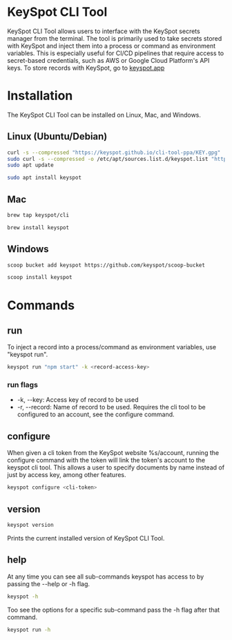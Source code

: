 # KeySpot CLI Tool

KeySpot CLI Tool allows users to interface with the KeySpot secrets manager from the terminal. The tool is primarily used to take secrets stored with KeySpot and inject them into a process or command as environment variables. This is especially useful for CI/CD pipelines that require access to secret-based credentials, such as AWS or Google Cloud Platform's API keys. To store records with KeySpot, go to [keyspot.app](https://keyspot.app)

# Installation

The KeySpot CLI Tool can be installed on Linux, Mac, and Windows.

## Linux (Ubuntu/Debian)

```bash
curl -s --compressed "https://keyspot.github.io/cli-tool-ppa/KEY.gpg" | sudo apt-key add -
sudo curl -s --compressed -o /etc/apt/sources.list.d/keyspot.list "https://keyspot.github.io/cli-tool-ppa/keyspot.list"
sudo apt update

sudo apt install keyspot
```

## Mac

```bash
brew tap keyspot/cli

brew install keyspot
```

## Windows

```bash
scoop bucket add keyspot https://github.com/keyspot/scoop-bucket

scoop install keyspot
```

# Commands

## run

To inject a record into a process/command as environment variables, use "keyspot run".

```bash
keyspot run "npm start" -k <record-access-key>
```

### run flags

* -k, --key: Access key of record to be used
* -r, --record: Name of record to be used. Requires the cli tool to be configured to an account, see the configure command.

## configure

When given a cli token from the KeySpot website %s/account, running the configure command with the token will link the token's account to the keyspot cli tool. This allows a user to specify documents by name instead of just by access key, among other features.

```bash
keyspot configure <cli-token>
```

## version

```bash
keyspot version
```

Prints the current installed version of KeySpot CLI Tool.

## help

At any time you can see all sub-commands keyspot has access to by passing the --help or -h flag.

```bash
keyspot -h
```

Too see the options for a specific sub-command pass the -h flag after that command.

```bash
keyspot run -h
```